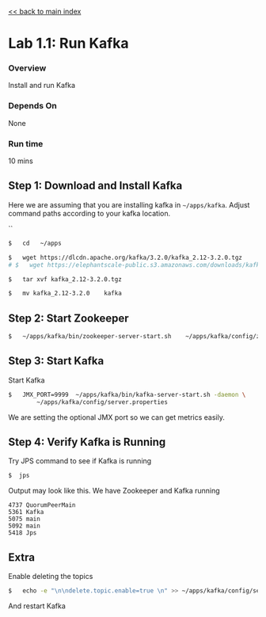 <link rel='stylesheet' href='../assets/css/main.css'/>

[<< back to main index](../README.md)

# Lab 1.1: Run Kafka


### Overview

Install and run Kafka

### Depends On

None

### Run time

10 mins

## Step 1: Download and Install Kafka

Here we are assuming that you are installing kafka in `~/apps/kafka`.  Adjust command paths according to your kafka location.


``
```bash
$   cd   ~/apps

$   wget https://dlcdn.apache.org/kafka/3.2.0/kafka_2.12-3.2.0.tgz
# $   wget https://elephantscale-public.s3.amazonaws.com/downloads/kafka_2.12-3.2.0.tgz

$   tar xvf kafka_2.12-3.2.0.tgz

$   mv kafka_2.12-3.2.0    kafka
```

## Step 2: Start Zookeeper

```bash
$   ~/apps/kafka/bin/zookeeper-server-start.sh    ~/apps/kafka/config/zookeeper.properties
```

## Step 3: Start Kafka


Start Kafka

```bash
$   JMX_PORT=9999  ~/apps/kafka/bin/kafka-server-start.sh -daemon \
        ~/apps/kafka/config/server.properties
```

We are setting the optional JMX port so we can get metrics easily.

## Step 4: Verify Kafka is Running

Try JPS command to see if Kafka is running

```bash
$  jps
```

Output may look like this.  We have Zookeeper and Kafka running

```console
4737 QuorumPeerMain
5361 Kafka
5075 main
5092 main
5418 Jps
```

## Extra

Enable deleting the topics

```bash
$   echo -e "\n\ndelete.topic.enable=true \n" >> ~/apps/kafka/config/server.properties
```

And restart Kafka

